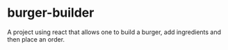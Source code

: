 # burger-builder
A project using react that allows one to build a burger, add ingredients and then place an order. 
